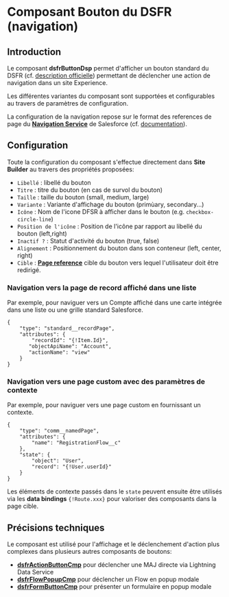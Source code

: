 # Composant Bouton du **DSFR** (navigation)

## Introduction

Le composant **dsfrButtonDsp** permet d'afficher un bouton standard du DSFR (cf. [description officielle](https://www.systeme-de-design.gouv.fr/elements-d-interface/composants/bouton)) permettant de déclencher une action de navigation dans un site Experience.

Les différentes variantes du composant sont supportées et configurables au travers de paramètres de configuration.

La configuration de la navigation repose sur le format des references de page du **[Navigation Service](https://developer.salesforce.com/docs/component-library/documentation/en/lwc/lwc.use_navigate_basic)** de Salesforce (cf. [documentation](https://developer.salesforce.com/docs/component-library/documentation/en/lwc/lwc.reference_page_reference_type)).
 

## Configuration

Toute la configuration du composant s'effectue directement dans **Site Builder** au travers des propriétés proposées:
* `Libellé` : libellé du bouton
* `Titre` : titre du bouton (en cas de survol du bouton)
* `Taille` : taille du bouton (small, medium, large)
* `Variante` : Variante d'affichage du bouton (primùary, secondary...)
* `Icône` : Nom de l'icone DFSR à afficher dans le bouton (e.g. `checkbox-circle-line`)
* `Position de l'icône` : Position de l'icône par rapport au libellé du bouton (left,right)
* `Inactif ?` : Statut d'activité du bouton (true, false)
* `Alignement` : Positionnement du bouton dans son conteneur (left, center, right)
* `Cible` : **[Page reference](https://developer.salesforce.com/docs/component-library/documentation/en/lwc/lwc.reference_page_reference_type)** cible du bouton vers lequel l'utilisateur doit être redirigé.


### Navigation vers la page de record affiché dans une liste

Par exemple, pour naviguer vers un Compte affiché dans une carte intégrée dans une liste ou une grille standard Salesforce.

```
{
    "type": "standard__recordPage",
    "attributes": {
        "recordId": "{!Item.Id}",
       "objectApiName": "Account",
       "actionName": "view"
    }
}
```

### Navigation vers une page custom avec des paramètres de contexte

Par exemple, pour naviguer vers une page custom en fournissant un contexte.

```
{
    "type": "comm__namedPage",
    "attributes": {
        "name": "RegistrationFlow__c"
    },
    "state": {
        "object": "User",
        "record": "{!User.userId}"
    }
}
```

Les éléments de contexte passés dans le `state` peuvent ensuite être utilisés via les **data bindings** `{!Route.xxx}` pour valoriser des composants dans la page cible.


## Précisions techniques

Le composant est utilisé pour l'affichage et le déclenchement d'action plus complexes dans plusieurs autres composants de boutons:
* **[dsfrActionButtonCmp](/help/dsfrActionButtonCmp.md)** pour déclencher une MAJ directe via Lightning Data Service
* **[dsfrFlowPopupCmp](/help/dsfrFlowPopupCmp.md)** pour déclencher un Flow en popup modale
* **[dsfrFormButtonCmp](/help/dsfrFormButtonCmp.md)** pour présenter un formulaire en popup modale